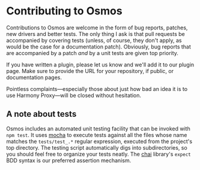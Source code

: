 # Contributing to Osmos

Contributions to Osmos are welcome in the form of bug reports, patches, new drivers and better tests. The only thing I ask is that pull requests be accompanied by covering tests (unless, of course, they don't apply, as would be the case for a documentation patch). Obviously, bug reports that are accompanied by a patch _and_ by a unit tests are given top priority.

If you have written a plugin, please let us know and we'll add it to our plugin page. Make sure to provide the URL for your repository, if public, or documentation pages.

Pointless complaints—especially those about just how bad an idea it is to use Harmony Proxy—will be closed without hesitation.

## A note about tests

Osmos includes an automated unit testing facility that can be invoked with `npm test`. It uses [mocha](http://visionmedia.github.io/mocha/) to execute tests against all the files whose name matches the `tests/test_.*` regular expression, executed from the project's top directory. The testing script automatically digs into subdirectories, so you should feel free to organize your tests neatly. The [chai](http://chaijs.com) library's `expect` BDD syntax is our preferred assertion mechanism.